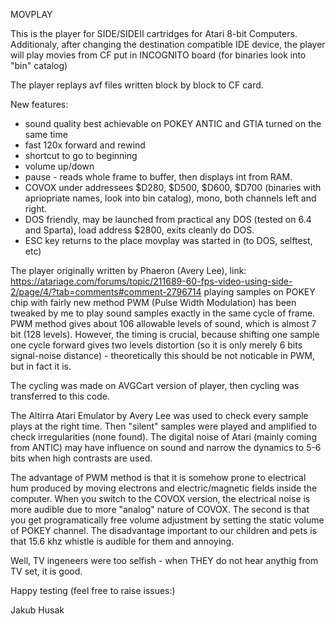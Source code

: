 MOVPLAY

This is the player for SIDE/SIDEII cartridges for Atari 8-bit Computers. Additionaly, after changing the destination compatible IDE device, the player will play movies from CF put in INCOGNITO board (for binaries look into "bin" catalog)

The player replays avf files written block by block to CF card.

New features:
- sound quality best achievable on POKEY ANTIC and GTIA turned on the same time
- fast 120x forward and rewind
- shortcut to go to beginning
- volume up/down
- pause - reads whole frame to buffer, then displays int from RAM.
- COVOX under addressees $D280, $D500, $D600, $D700 (binaries with apriopriate names, look into bin catalog), mono, both channels left and right.
- DOS friendly, may be launched from practical any DOS (tested on 6.4 and Sparta), load address $2800, exits cleanly do DOS.
- ESC key returns to the place movplay was started in (to DOS, selftest, etc)

The player originally written by Phaeron (Avery Lee), link: https://atariage.com/forums/topic/211689-60-fps-video-using-side-2/page/4/?tab=comments#comment-2796714 playing samples on POKEY chip with fairly new method PWM (Pulse Width Modulation) has been tweaked by me to play sound samples exactly in the same cycle of frame. PWM method gives about 106 allowable levels of sound, which is almost 7 bit (128 levels). However, the timing is crucial, because shifting one sample one cycle forward gives two levels distortion (so it is only merely 6 bits signal-noise distance) - theoretically this should be not noticable in PWM, but in fact it is.

The cycling was made on AVGCart version of player, then cycling was transferred to this code. 

The Altirra Atari Emulator by Avery Lee was used to check every sample plays at the right time. Then "silent" samples were played and amplified to check irregularities (none found). The digital noise of Atari (mainly coming from ANTIC) may have influence on sound and narrow the dynamics to 5-6 bits when high contrasts are used.

The advantage of PWM method is that it is somehow prone to electrical hum produced by moving electrons and electric/magnetic fields inside the computer. When you switch to the COVOX version, the electrical noise is more audible due to more "analog" nature of COVOX. The second is that you get programatically free volume adjustment by setting the static volume of POKEY channel. The disadvantage important to our children and pets is that 15.6 khz whistle is audible for them and annoying.

Well, TV ingeneers were too selfish - when THEY do not hear anythig from TV set, it is good.

Happy testing (feel free to raise issues:)

Jakub Husak

